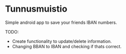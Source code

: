 # Tunnusmuistio
Simple android app to save your friends IBAN numbers.

TODO: 
- Create functionality to update/delete information.
- Changing BBAN to IBAN and checking if thats correct. 
